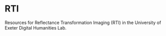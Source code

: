 # RTI
Resources for Reflectance Transformation Imaging (RTI) in the University of Exeter Digital Humanities Lab.

